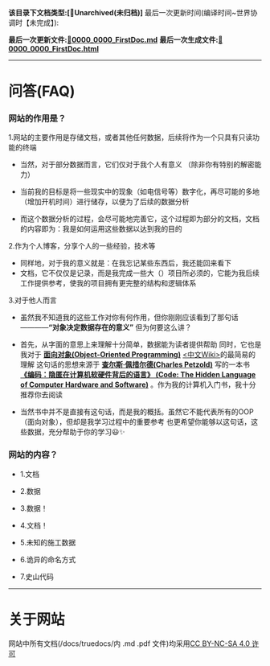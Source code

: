 **该目录下文档类型:[🌲Unarchived(未归档)]**
最后一次更新时间(编译时间~世界协调时【未完成】):<p id="current-time"></p><script>document.getElementById("current-time").innerText = (new Date()).toUTCString();</script>
**最后一次更新文件:[📮0000_0000_FirstDoc.md](/docs/mdDoc/0000_0000_FirstDoc.md)**
**最后一次生成文件:[📮0000_0000_FirstDoc.html](/docs/htmlDoc/html_unarchived/0000_0000_FirstDoc.html)**

***

# 问答(FAQ)

### 网站的作用是？

1.网站的主要作用是存储文档，或者其他任何数据，后续将作为一个只具有只读功能的终端

 - 当然，对于部分数据而言，它们仅对于我个人有意义 （除非你有特别的解密能力）

 - 当前我的目标是将一些现实中的现象（如电信号等）数字化，再尽可能的多地（增加开机时间）进行储存，以便为了后续的数据分析

 - 而这个数据分析的过程，会尽可能地完善它，这个过程即为部分的文档，文档的内容即为：我是如何运用这些数据以达到我的目的

2.作为个人博客，分享个人的一些经验，技术等

 - 同样地，对于我的意义就是：在我忘记某些东西后，我还能回来看下
 - 文档，它不仅仅是记录，而是我完成一些大（）项目所必须的，它能为我后续工作提供参考，使我的项目拥有更完整的结构和逻辑体系

3.对于他人而言
 - 虽然我不知道我的这些工作对你有何作用，但你刚刚应该看到了那句话
 ————**“对象决定数据存在的意义”**
 但为何要这么讲？
 - 首先，从字面的意思上来理解十分简单，数据能为读者提供帮助
 同时，它也是我对于 [**面向对象(Object-Oriented Programming)**](https://en.wikipedia.org/wiki/Object-oriented_programming "英文Wiki") [<中文Wiki>](https://zh.wikipedia.org/wiki/面向对象程序设计 "中文Wiki")的最简易的理解
 这句话的思想来源于 [**查尔斯·佩措尔德(Charles Petzold)**](https://en.wikipedia.org/wiki/Charles_Petzold "英文Wiki") 写的一本书 [**《编码：隐匿在计算机软硬件背后的语言》 (Code: The Hidden Language of Computer Hardware and Software)**](https://en.wikipedia.org/wiki/Code:_The_Hidden_Language_of_Computer_Hardware_and_Software "英文Wiki") 。作为我的计算机入门书，我十分推荐你去阅读

 - 当然书中并不是直接有这句话，而是我的概括。虽然它不能代表所有的OOP（面向对象），但却是我学习过程中的重要参考
 也更希望你能够以这句话，这些数据，充分帮助于你的学习😃✨

### 网站的内容？

- 1.文档

- 2.数据

- 3.数据！

- 4.文档！

- 5.未知的施工数据

- 6.诡异的命名方式

- 7.史山代码

***

# 关于网站
网站中所有文档(/docs/truedocs/内 .md .pdf 文件)均采用[CC BY-NC-SA 4.0 许可](https://creativecommons.org/licenses/by-nc/4.0/legalcode.txt)
